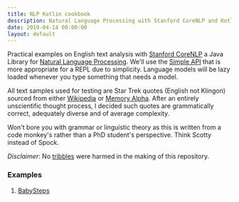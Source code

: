 ```yaml
---
title: NLP Kotlin cookbook
description: Natural Language Processing with Stanford CoreNLP and Kotlin REPL
date: 2019-04-14 00:00:00
layout: default
---
```


Practical examples on English text analysis with [Stanford CoreNLP](https://stanfordnlp.github.io/CoreNLP/) a Java Library for [Natural Language Processing](https://en.wikipedia.org/wiki/Natural_language_processing). We'll use the [Simple API](https://stanfordnlp.github.io/CoreNLP/simple.html) that is more appropriate for a REPL due to simplicity. Language models will be lazy loaded whenever you type something that needs a model. 

All text samples used for testing are Star Trek quotes (English not Klingon) sourced from either [Wikipedia](https://en.wikipedia.org/wiki/Star_Trek) or [Memory Alpha](http://memory-alpha.wikia.com/wiki/Portal:Main). After an entirely unscientific thought process, I decided such quotes are grammatically correct,
adequately diverse and of average complexity.

Won't bore you with grammar or linguistic theory as this is written from a code monkey's rather than a PhD student's perspective. Think Scotty instead of Spock.

*Disclaimer*: No [tribbles](https://en.wikipedia.org/wiki/Tribble) were harmed in the making of this repository.

### Examples

1. [BabySteps](baby-steps.md)
